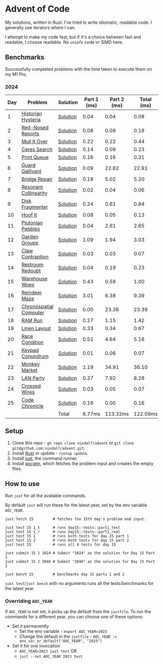 # Advent of Code

My solutions, written in Rust. I've tried to write idiomatic, readable code. I generally use iterators where I can.

I attempt to make my code fast, but if it's a choice between fast and readable, I choose readable. No `unsafe` code or SIMD here.

## Benchmarks

Successfully completed problems with the time taken to execute them on my M1 Pro.

### 2024

| Day  | Problem     | Solution    | Part 1 (ms) | Part 2 (ms) | Total (ms) |
|------|-------------|-------------|-------------|-------------|------------|
| 1 | [Historian Hysteria](https://adventofcode.com/2024/day/1) | [Solution](/y2024/src/day1/mod.rs) | 0.04 | 0.04 | 0.08 |
| 2 | [Red-Nosed Reports](https://adventofcode.com/2024/day/2) | [Solution](/y2024/src/day2/mod.rs) | 0.08 | 0.09 | 0.18 |
| 3 | [Mull It Over](https://adventofcode.com/2024/day/3) | [Solution](/y2024/src/day3/mod.rs) | 0.22 | 0.22 | 0.44 |
| 4 | [Ceres Search](https://adventofcode.com/2024/day/4) | [Solution](/y2024/src/day4/mod.rs) | 0.14 | 0.09 | 0.23 |
| 5 | [Print Queue](https://adventofcode.com/2024/day/5) | [Solution](/y2024/src/day5/mod.rs) | 0.16 | 0.16 | 0.31 |
| 6 | [Guard Gallivant](https://adventofcode.com/2024/day/6) | [Solution](/y2024/src/day6/mod.rs) | 0.09 | 22.82 | 22.91 |
| 7 | [Bridge Repair](https://adventofcode.com/2024/day/7) | [Solution](/y2024/src/day7/mod.rs) | 0.18 | 5.02 | 5.20 |
| 8 | [Resonant Collinearity](https://adventofcode.com/2024/day/8) | [Solution](/y2024/src/day8/mod.rs) | 0.02 | 0.04 | 0.06 |
| 9 | [Disk Fragmenter](https://adventofcode.com/2024/day/9) | [Solution](/y2024/src/day9/mod.rs) | 0.24 | 0.61 | 0.84 |
| 10 | [Hoof It](https://adventofcode.com/2024/day/10) | [Solution](/y2024/src/day10/mod.rs) | 0.08 | 0.05 | 0.13 |
| 11 | [Plutonian Pebbles](https://adventofcode.com/2024/day/11) | [Solution](/y2024/src/day11/mod.rs) | 0.04 | 2.61 | 2.65 |
| 12 | [Garden Groups](https://adventofcode.com/2024/day/12) | [Solution](/y2024/src/day12/mod.rs) | 1.09 | 1.94 | 3.03 |
| 13 | [Claw Contraption](https://adventofcode.com/2024/day/13) | [Solution](/y2024/src/day13/mod.rs) | 0.03 | 0.03 | 0.07 |
| 14 | [Restroom Redoubt](https://adventofcode.com/2024/day/14) | [Solution](/y2024/src/day14/mod.rs) | 0.04 | 0.19 | 0.23 |
| 15 | [Warehouse Woes](https://adventofcode.com/2024/day/15) | [Solution](/y2024/src/day15/mod.rs) | 0.43 | 0.58 | 1.00 |
| 16 | [Reindeer Maze](https://adventofcode.com/2024/day/16) | [Solution](/y2024/src/day16/mod.rs) | 3.01 | 6.38 | 9.39 |
| 17 | [Chronospatial Computer](https://adventofcode.com/2024/day/17) | [Solution](/y2024/src/day17/mod.rs) | 0.00 | 23.38 | 23.39 |
| 18 | [RAM Run](https://adventofcode.com/2024/day/18) | [Solution](/y2024/src/day18/mod.rs) | 0.27 | 1.15 | 1.42 |
| 19 | [Linen Layout](https://adventofcode.com/2024/day/19) | [Solution](/y2024/src/day19/mod.rs) | 0.33 | 0.34 | 0.67 |
| 20 | [Race Condition](https://adventofcode.com/2024/day/20) | [Solution](/y2024/src/day20/mod.rs) | 0.52 | 4.64 | 5.16 |
| 21 | [Keypad Conundrum](https://adventofcode.com/2024/day/21) | [Solution](/y2024/src/day21/mod.rs) | 0.01 | 0.06 | 0.07 |
| 22 | [Monkey Market](https://adventofcode.com/2024/day/22) | [Solution](/y2024/src/day22/mod.rs) | 1.19 | 34.91 | 36.10 |
| 23 | [LAN Party](https://adventofcode.com/2024/day/23) | [Solution](/y2024/src/day23/mod.rs) | 0.37 | 7.92 | 8.28 |
| 24 | [Crossed Wires](https://adventofcode.com/2024/day/24) | [Solution](/y2024/src/day24/mod.rs) | 0.03 | 0.05 | 0.07 |
| 25 | [Code Chronicle](https://adventofcode.com/2024/day/25) | [Solution](/y2024/src/day25/mod.rs) | 0.16 | 0.00 | 0.16 |
|  |  | Total | 8.77ms | 113.32ms | 122.09ms |


## Setup

1. Clone this repo - `gh repo clone nindalf/advent` or `git clone git@github.com:nindalf/advent.git`.
2. Install [Rust](https://www.rust-lang.org/learn/get-started) or update - `rustup update`.
3. Install [just](https://just.systems), the command runner.
4. Install [aocgen](https://github.com/nindalf/aocgen), which fetches the problem input and creates the empty files.

## How to use

Run `just` for all the available commands.

By default `just` will run these for the latest year, set by the env variable `AOC_YEAR`.

```
just fetch 15         # fetches the 15th day's problem and input.

just test 15 1_t      # runs day15::tests::part1_test
just test 15 1_r      # runs day15::tests::part1_real
just test 15 1        # runs both tests for day 15 part 1
just test 15 2        # runs both tests for day 15 part 2
just test 15          # runs all 4 tests for day 15

just submit 15 1 1024 # Submit "1024" as the solution for Day 15 Part 1
just submit 15 2 2048 # Submit "2048" as the solution for Day 15 Part 2

just bench 15         # benchmarks day 15 parts 1 and 2
```

`just test`/`just bench` with no arguments runs all the tests/benchmarks for the latest year.

### Overriding `AOC_YEAR`

If `AOC_YEAR` is not set, it picks up the default from the `justfile`. To run the commands for a different year, you can choose one of these options:

- Set it permanently
  - Set the env variable - `export AOC_YEAR=2023`
  - Change the default in the `justfile` - `AOC_YEAR := env_var_or_default("AOC_YEAR", "2023")`
- Set it for one invocation
  - `AOC_YEAR=2023 just test` OR
  - `just --set AOC_YEAR 2023 test`
